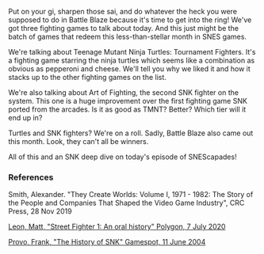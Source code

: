 Put on your gi, sharpen those sai, and do whatever the heck you were supposed to do in Battle Blaze because it's time to get into the ring! We've got three fighting games to talk about today. And this just might be the batch of games that redeem this less-than-stellar month in SNES games.

We're talking about Teenage Mutant Ninja Turtles: Tournament Fighters. It's a fighting game starring the ninja turtles which seems like a combination as obvious as pepperoni and cheese. We'll tell you why we liked it and how it stacks up to the other fighting games on the list.

We're also talking about Art of Fighting, the second SNK fighter on the system. This one is a huge improvement over the first fighting game SNK ported from the arcades. Is it as good as TMNT? Better? Which tier will it end up in?

Turtles and SNK fighters? We're on a roll. Sadly, Battle Blaze also came out this month. Look, they can't all be winners.

All of this and an SNK deep dive on today's episode of SNEScapades!

### References

Smith, Alexander. "They Create Worlds: Volume I, 1971 - 1982: The Story of the People and Companies That Shaped the Video Game Industry", CRC Press, 28 Nov 2019

[Leon, Matt, "Street Fighter 1: An oral history" Polygon, 7 July 2020](https://www.polygon.com/2020/7/7/21270906/street-fighter-1-oral-history-takashi-nishiyama)

[Provo, Frank, "The History of SNK" Gamespot, 11 June 2004](https://www.gamespot.com/articles/the-history-of-snk/1100-6089278/)
